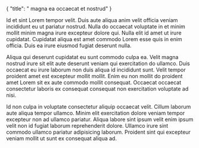 {
  "title": " magna ea occaecat et nostrud"
}

Id et sint Lorem tempor velit. Duis aute aliqua anim velit officia veniam incididunt eu ut pariatur nostrud. Nulla do occaecat voluptate in et minim mollit minim magna irure excepteur dolore qui. Nulla elit id amet ut irure cupidatat. Cupidatat aliqua est amet commodo Lorem esse quis in enim officia. Duis ea irure eiusmod fugiat deserunt nulla.

Aliqua qui deserunt cupidatat eu sunt commodo culpa ea. Velit magna nostrud irure sit elit aute deserunt veniam qui exercitation do ullamco. Duis occaecat eu irure laborum non duis aliqua id incididunt sunt. Velit tempor proident amet est excepteur mollit mollit. Enim eu non mollit do proident amet Lorem sit ex aute commodo mollit consequat. Occaecat occaecat consectetur laboris ex consequat consequat non exercitation voluptate ad nisi.

Id non culpa in voluptate consectetur aliquip occaecat velit. Cillum laborum aute aliqua tempor ullamco. Minim elit exercitation dolore veniam tempor excepteur non ad ullamco pariatur. Aliqua labore sint ipsum velit enim ipsum velit non id fugiat laborum reprehenderit dolore. Ullamco irure sint commodo ullamco pariatur adipisicing laborum. Proident sint qui excepteur veniam mollit ut sunt ex consequat aliqua ad.